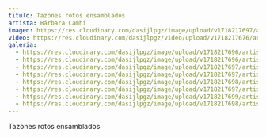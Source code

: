```yaml
---
titulo: Tazones rotos ensamblados
artista: Bárbara Camhi
imagen: https://res.cloudinary.com/dasijlpgz/image/upload/v1718217697/artistas/B%C3%A1rbara%20Camhi/Tazones%20rotos%20ensamblados/P1090639.jpg
video: https://res.cloudinary.com/dasijlpgz/video/upload/v1718217676/artistas/B%C3%A1rbara%20Camhi/Tazones%20rotos%20ensamblados/tazones_rotos_web-2.mp4
galeria:
  - https://res.cloudinary.com/dasijlpgz/image/upload/v1718217696/artistas/B%C3%A1rbara%20Camhi/Tazones%20rotos%20ensamblados/P1090633.jpg
  - https://res.cloudinary.com/dasijlpgz/image/upload/v1718217696/artistas/B%C3%A1rbara%20Camhi/Tazones%20rotos%20ensamblados/P1090637.jpg
  - https://res.cloudinary.com/dasijlpgz/image/upload/v1718217697/artistas/B%C3%A1rbara%20Camhi/Tazones%20rotos%20ensamblados/P1090643.jpg
  - https://res.cloudinary.com/dasijlpgz/image/upload/v1718217697/artistas/B%C3%A1rbara%20Camhi/Tazones%20rotos%20ensamblados/P1090644.jpg
  - https://res.cloudinary.com/dasijlpgz/image/upload/v1718217698/artistas/B%C3%A1rbara%20Camhi/Tazones%20rotos%20ensamblados/P1090646.jpg
  - https://res.cloudinary.com/dasijlpgz/image/upload/v1718217697/artistas/B%C3%A1rbara%20Camhi/Tazones%20rotos%20ensamblados/P1090639.jpg
  - https://res.cloudinary.com/dasijlpgz/image/upload/v1718217699/artistas/B%C3%A1rbara%20Camhi/Tazones%20rotos%20ensamblados/P1090649.jpg
  - https://res.cloudinary.com/dasijlpgz/image/upload/v1718217698/artistas/B%C3%A1rbara%20Camhi/Tazones%20rotos%20ensamblados/P1090647.jpg
---
```

Tazones rotos ensamblados
